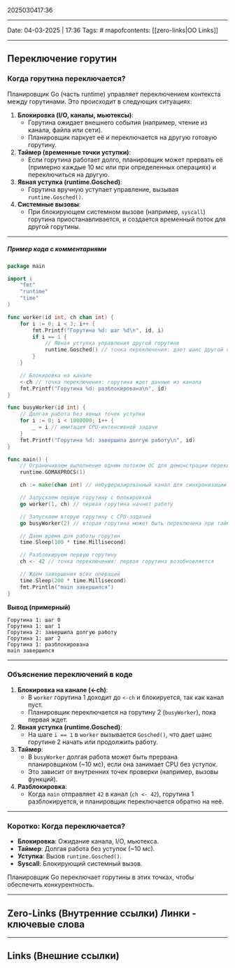 2025030417:36
___
Date: 04-03-2025 | 17:36
Tags: #
mapofcontents: [[zero-links|OO Links]]
___
## Переключение горутин

### Когда горутина переключается?

Планировщик Go (часть runtime) управляет переключением контекста между горутинами. Это происходит в следующих ситуациях:

1. **Блокировка (I/O, каналы, мьютексы)**:
    - Горутина ожидает внешнего события (например, чтение из канала, файла или сети).
    - Планировщик паркует её и переключается на другую готовую горутину.
2. **Таймер (временные точки уступки)**:
    - Если горутина работает долго, планировщик может прервать её (примерно каждые 10 мс или при определенных операциях) и переключиться на другую.
3. **Явная уступка (runtime.Gosched)**:
    - Горутина вручную уступает управление, вызывая `runtime.Gosched()`.
4. **Системные вызовы**:
    - При блокирующем системном вызове (например, `syscall`) горутина приостанавливается, и создается временный поток для другой горутины.

---

##### Пример кода с комментариями
```go
package main

import (
    "fmt"
    "runtime"
    "time"
)

func worker(id int, ch chan int) {
    for i := 0; i < 3; i++ {
        fmt.Printf("Горутина %d: шаг %d\n", id, i)
        if i == 1 {
            // Явная уступка управления другой горутине
            runtime.Gosched() // точка переключения: дает шанс другой горутине
        }
    }

    // Блокировка на канале
    <-ch // точка переключения: горутина ждет данные из канала
    fmt.Printf("Горутина %d: разблокирована\n", id)
}

func busyWorker(id int) {
    // Долгая работа без явных точек уступки
    for i := 0; i < 1000000; i++ {
        _ = i // имитация CPU-интенсивной задачи
    }
    fmt.Printf("Горутина %d: завершила долгую работу\n", id)
}

func main() {
    // Ограничиваем выполнение одним потоком ОС для демонстрации переключения
    runtime.GOMAXPROCS(1)

    ch := make(chan int) // небуферизированный канал для синхронизации

    // Запускаем первую горутину с блокировкой
    go worker(1, ch) // первая горутина начнет работу

    // Запускаем вторую горутину с CPU-задачей
    go busyWorker(2) // вторая горутина может быть переключена при таймере

    // Даем время для работы горутин
    time.Sleep(100 * time.Millisecond)

    // Разблокируем первую горутину
    ch <- 42 // точка переключения: первая горутина возобновляется

    // Ждем завершения всех операций
    time.Sleep(200 * time.Millisecond)
    fmt.Println("main завершился")
}
```

**Вывод (примерный)**
```text
Горутина 1: шаг 0
Горутина 1: шаг 1
Горутина 2: завершила долгую работу
Горутина 1: шаг 2
Горутина 1: разблокирована
main завершился
```

---
### Объяснение переключений в коде

1. **Блокировка на канале (<-ch)**:
    - В `worker` горутина 1 доходит до `<-ch` и блокируется, так как канал пуст.
    - Планировщик переключается на горутину 2 (`busyWorker`), пока первая ждет.
2. **Явная уступка (runtime.Gosched)**:
    - На шаге `i == 1` в `worker` вызывается `Gosched()`, что дает шанс горутине 2 начать или продолжить работу.
3. **Таймер**:
    - В `busyWorker` долгая работа может быть прервана планировщиком (~10 мс), если она занимает CPU без уступок.
    - Это зависит от внутренних точек проверки (например, вызовы функций).
4. **Разблокировка**:
    - Когда `main` отправляет `42` в канал (`ch <- 42`), горутина 1 разблокируется, и планировщик переключается обратно на неё.

---

### Коротко: Когда переключается?

- **Блокировка**: Ожидание канала, I/O, мьютекса.
- **Таймер**: Долгая работа без уступок (~10 мс).
- **Уступка**: Вызов `runtime.Gosched()`.
- **Syscall**: Блокирующий системный вызов.

Планировщик Go переключает горутины в этих точках, чтобы обеспечить конкурентность.

-----
**Zero-Links**  (Внутренние ссылки) Линки - ключевые слова
-

------
**Links** (Внешние ссылки)
-
